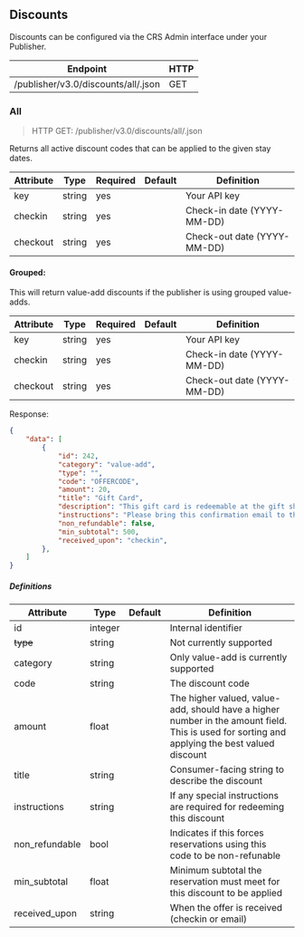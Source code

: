 ## Discounts

Discounts can be configured via the CRS Admin interface under your Publisher.

| Endpoint | HTTP |
| ------------- | ------------- |
| /publisher/v3.0/discounts/all/.json | GET  |

### All

> HTTP GET: /publisher/v3.0/discounts/all/.json

Returns all active discount codes that can be applied to the given stay dates.

| Attribute | Type | Required | Default | Definition |
| ------------- | ------------- | ------------- | ------------- | ------------- |
| key  | string | yes |  | Your API key  |
| checkin  | string | yes |  | Check-in date (YYYY-MM-DD) |
| checkout  | string | yes | | Check-out date (YYYY-MM-DD)  |

#### Grouped:

This will return value-add discounts if the publisher is using grouped value-adds.

| Attribute | Type | Required | Default | Definition |
| ------------- | ------------- | ------------- | ------------- | ------------- |
| key  | string | yes |  | Your API key  |
| checkin  | string | yes |  | Check-in date (YYYY-MM-DD) |
| checkout  | string | yes | | Check-out date (YYYY-MM-DD)  |

Response:

```json
{
    "data": [
        {
            "id": 242,
            "category": "value-add",
            "type": "",
            "code": "OFFERCODE",
            "amount": 20,
            "title": "Gift Card",
            "description": "This gift card is redeemable at the gift shop! ",
            "instructions": "Please bring this confirmation email to the ticket window to pick up your gift card.",
            "non_refundable": false,
            "min_subtotal": 500,
            "received_upon": "checkin",
        },
    ]
}
```

##### Definitions

| Attribute | Type | Default | Definition |
| ------------- | ------------- | ------------- | ------------- |
| id  | integer |  | Internal identifier |
| ~~type~~  | string |  | Not currently supported |
| category  | string |  | Only value-add is currently supported |
| code  | string |  | The discount code |
| amount | float | | The higher valued, value-add, should have a higher number in the amount field. This is used for sorting and applying the best valued discount |
| title  | string |  | Consumer-facing string to describe the discount |
| instructions  | string | | If any special instructions are required for redeeming this discount |
| non_refundable | bool |  | Indicates if this forces reservations using this code to be non-refunable |
| min_subtotal | float |  | Minimum subtotal the reservation must meet for this discount to be applied |
| received_upon | string |  | When the offer is received (checkin or email) |
